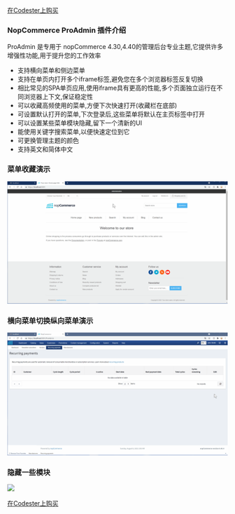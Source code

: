[在Codester上购买](https://www.codester.com/items/32615/nopcommerce-proadminui?ref=Tang)

### NopCommerce ProAdmin 插件介绍

ProAdmin 是专用于 nopCommerce 4.30,4.40的管理后台专业主题,它提供许多增强性功能,用于提升您的工作效率

- 支持横向菜单和侧边菜单
- 支持在单页内打开多个iframe标签,避免您在多个浏览器标签反复切换
- 相比常见的SPA单页应用,使用iframe具有更高的性能,多个页面独立运行在不同浏览器上下文,保证稳定性
- 可以收藏高频使用的菜单,方便下次快速打开(收藏栏在底部)
- 可设置默认打开的菜单,下次登录后,这些菜单将默认在主页标签中打开
- 可以设置某些菜单模块隐藏,留下一个清新的UI
- 能使用关键字搜索菜单,以便快速定位到它
- 可更换管理主题的颜色
- 支持英文和简体中文

### 菜单收藏演示
![](/assets/fav.gif)

### 横向菜单切换纵向菜单演示
![](/assets/menu.gif)


### 隐藏一些模块
![](/assets/hidden.gif)


[在Codester上购买](https://www.codester.com/items/32615/nopcommerce-proadminui?ref=Tang)
